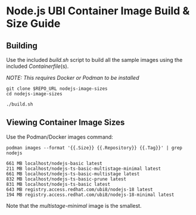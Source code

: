 # Node.js UBI Container Image Build & Size Guide

## Building 

Use the included *build.sh* script to build all the sample images using the included *Containerfile*(s).

*NOTE: This requires Docker or Podman to be installed*

```
git clone $REPO_URL nodejs-image-sizes
cd nodejs-image-sizes

./build.sh
```

## Viewing Container Image Sizes

Use the Podman/Docker images command:

```
podman images --format '{{.Size}} {{.Repository}} {{.Tag}}' | grep nodejs

661 MB localhost/nodejs-basic latest
211 MB localhost/nodejs-ts-basic-multistage-minimal latest
661 MB localhost/nodejs-ts-basic-multistage latest
832 MB localhost/nodejs-ts-basic-prune latest
831 MB localhost/nodejs-ts-basic latest
643 MB registry.access.redhat.com/ubi8/nodejs-18 latest
194 MB registry.access.redhat.com/ubi8/nodejs-18-minimal latest
```

Note that the *multistage-minimal* image is the smallest.